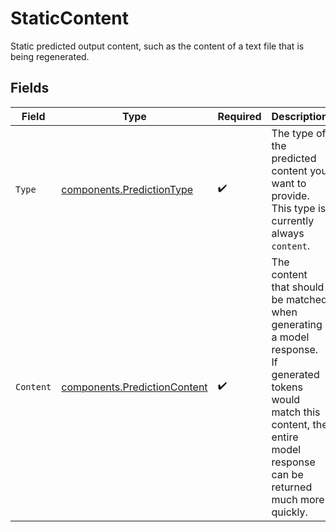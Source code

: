 # StaticContent

Static predicted output content, such as the content of a text file that is
being regenerated.



## Fields

| Field                                                                                                                                                                            | Type                                                                                                                                                                             | Required                                                                                                                                                                         | Description                                                                                                                                                                      |
| -------------------------------------------------------------------------------------------------------------------------------------------------------------------------------- | -------------------------------------------------------------------------------------------------------------------------------------------------------------------------------- | -------------------------------------------------------------------------------------------------------------------------------------------------------------------------------- | -------------------------------------------------------------------------------------------------------------------------------------------------------------------------------- |
| `Type`                                                                                                                                                                           | [components.PredictionType](../../models/components/predictiontype.md)                                                                                                           | :heavy_check_mark:                                                                                                                                                               | The type of the predicted content you want to provide. This type is<br/>currently always `content`.<br/>                                                                         |
| `Content`                                                                                                                                                                        | [components.PredictionContent](../../models/components/predictioncontent.md)                                                                                                     | :heavy_check_mark:                                                                                                                                                               | The content that should be matched when generating a model response.<br/>If generated tokens would match this content, the entire model response<br/>can be returned much more quickly.<br/> |